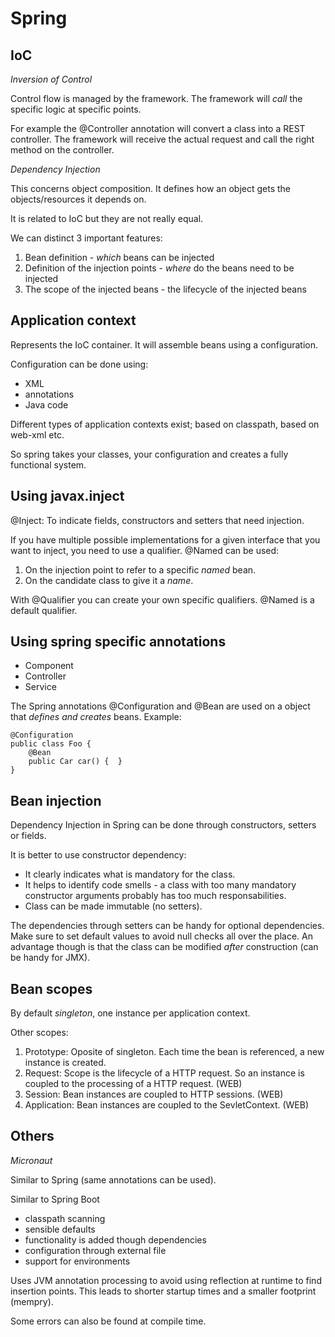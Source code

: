 # Spring

## IoC

_Inversion of Control_

Control flow is managed by the framework.
The framework will _call_ the specific logic at specific points.

For example the @Controller annotation will convert a class into a REST controller.
The framework will receive the actual request and call the right method on the controller.

_Dependency Injection_

This concerns object composition. 
It defines how an object gets the objects/resources it depends on.

It is related to IoC but they are not really equal.

We can distinct 3 important features:
1. Bean definition - _which_ beans can be injected
1. Definition of the injection points - _where_ do the beans need to be injected
1. The scope of the injected beans - the lifecycle of the injected beans

## Application context

Represents the IoC container. It will assemble beans using a configuration.

Configuration can be done using:
- XML
- annotations
- Java code

Different types of application contexts exist; based on classpath, based on web-xml etc.

So spring takes your classes, your configuration and creates a fully functional system.

## Using javax.inject

@Inject: To indicate fields, constructors and setters that need injection.

If you have multiple possible implementations for a given interface that you want to inject, you need to use a qualifier.
@Named can be used:
1. On the injection point to refer to a specific _named_ bean.
1. On the candidate class to give it a _name_.

With @Qualifier you can create your own specific qualifiers.
@Named is a default qualifier.

## Using spring specific annotations

- Component
- Controller
- Service

The Spring annotations @Configuration and @Bean are used on a object that _defines and creates_ beans.
Example:
```
@Configuration
public class Foo {
	@Bean
	public Car car() {  }
}
```

## Bean injection

Dependency Injection in Spring can be done through constructors, setters or fields.

It is better to use constructor dependency:
- It clearly indicates what is mandatory for the class.
- It helps to identify code smells - a class with too many mandatory constructor arguments probably has too much responsabilities.
- Class can be made immutable (no setters).

The dependencies through setters can be handy for optional dependencies.
Make sure to set default values to avoid null checks all over the place.
An advantage though is that the class can be modified _after_ construction (can be handy for JMX).

## Bean scopes

By default _singleton_, one instance per application context.

Other scopes:

1. Prototype: Oposite of singleton. Each time the bean is referenced, a new instance is created.
1. Request: Scope is the lifecycle of a HTTP request. So an instance is coupled to the processing of a HTTP request. (WEB)
1. Session: Bean instances are coupled to HTTP sessions. (WEB)
1. Application: Bean instances are coupled to the SevletContext. (WEB)

## Others

_Micronaut_

Similar to Spring (same annotations can be used).

Similar to Spring Boot
- classpath scanning
- sensible defaults
- functionality is added though dependencies
- configuration through external file
- support for environments

Uses JVM annotation processing to avoid using reflection at runtime to find insertion points. This leads to shorter startup times and a smaller footprint (mempry).

Some errors can also be found at compile time.

